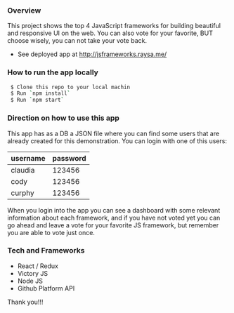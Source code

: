 ### Overview

This project shows the top 4 JavaScript frameworks for building beautiful and responsive UI on the web.
You can also vote for your favorite, BUT choose wisely, you can not take your vote back.

* See deployed app at http://jsframeworks.raysa.me/

### How to run the app locally 
```sh
 $ Clone this repo to your local machin 
 $ Run `npm install`
 $ Run `npm start`
 ```

### Direction on how to use this app
This app has as a DB a JSON file where you can find some users that are already created for this demonstration. You can login with one of this users:

| username | password |
| -------- | -------- |
| claudia  |   123456    |           
|  cody    |   123456    |
|  curphy  |   123456    |

When you login into the app you can see a dashboard with some relevant information about each framework, and if you have not voted yet you can go ahead and leave a vote for your favorite JS framework, but remember you are able to vote just once.

### Tech and Frameworks
* React / Redux
* Victory JS 
* Node JS
* Github Platform API

Thank you!!!